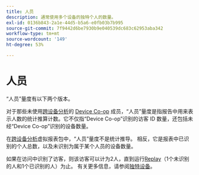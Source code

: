 ```yaml
---
title: 人员
description: 通常使用多个设备的独特个人的数量。
exl-id: 0136b843-2a1e-44d5-b5a6-e0fb03b7b995
source-git-commit: 7f9442d6be7930b9e040539dc683c62953aba342
workflow-type: tm+mt
source-wordcount: '149'
ht-degree: 53%

---
```


# 人员

“人员”量度有以下两个版本。

对于那些未使用[跨设备分析](../cda/overview.md)的 [Device Co-op](https://experienceleague.adobe.com/docs/device-co-op/using/data/people.html?lang=zh-Hans) 成员，“人员”量度是指报告中用来表示人数的统计推算计数。它不仅指“Device Co-op”识别的访客 ID 数量，还包括未经“Device Co-op”识别的设备数量。

在[跨设备分析](../cda/overview.md)虚拟报表包中，“人员”量度不是统计推导。 相反，它是报表中已识别的个人总数，以及未识别为属于某个人员的设备数量。

如果在访问中识别了访客，则该访客可以计为2人，直到运行[Replay](/help/components/cda/replay.md)（1个未识别的人和1个已识别的人）为止。 有关更多信息，请参阅[独特设备](unique-devices.md)。
